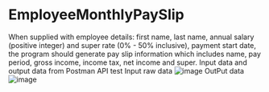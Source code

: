 # EmployeeMonthlyPaySlip
When supplied with employee details: first name, last name, annual salary (positive integer) and super rate (0% - 50% inclusive), payment start date, the program should generate pay slip information which includes name, pay period, gross income, income tax, net income and super. 
Input data and output data from Postman API test 
Input raw data 
![image](https://user-images.githubusercontent.com/100128245/204083876-68a04f4b-67bd-47e1-ae19-938c7e9d6594.png)
OutPut data 
![image](https://user-images.githubusercontent.com/100128245/204083912-99cb0bd0-06e8-455a-a0ae-322f8216e185.png)
